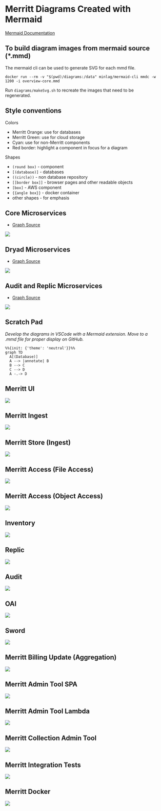 # Merritt Diagrams Created with Mermaid
[Mermaid Documentation](https://mermaid-js.github.io/mermaid/#/)
## To build diagram images from mermaid source (*.mmd)

The mermaid cli can be used to generate SVG for each mmd file.
```
docker run --rm -v "$(pwd)/diagrams:/data" minlag/mermaid-cli mmdc -w 1200 -i overview-core.mmd 
```

Run `diagrams/makeSvg.sh` to recreate the images that need to be regenerated.

## Style conventions

Colors
- Merritt Orange: use for databases
- Merritt Green: use for cloud storage
- Cyan: use for non-Merritt components
- Red border: highlight a component in focus for a diagram

Shapes
- `(round box)` - component
- `[(database)]` - databases
- ``((circle))`` - non database repository
- `[[border box]]` - browser pages and other readable objects
- `[box]` - AWS component
- `{{angle box}}` - docker container
- other shapes - for emphasis

## Core Microservices
- [Graph Source](overview-core.mmd)

![](overview-core.mmd.svg)

## Dryad Microservices
- [Graph Source](overview-dryad.mmd)

![](https://raw.githubusercontent.com/CDLUC3/mrt-doc/mermaid/diagrams/overview-dryad.mmd.svg)

## Audit and Replic Microservices
- [Graph Source](overview-replic.mmd)

![](overview-replic.mmd.svg)

## Scratch Pad
_Develop the diagrams in VSCode with a Mermaid extension. Move to a .mmd file for proper display on GitHub._

```mermaid
%%{init: {'theme': 'neutral'}}%%
graph TD
  A[(Database)]
  A --> |annotate| B
  B --> C
  C --> D
  A -.-> D
```

## Merritt UI
![](ui.mmd.svg)

## Merritt Ingest
![](ingest.mmd.svg)

## Merritt Store (Ingest)
![](store-ing.mmd.svg)

## Merritt Access (File Access)
![](store-file.mmd.svg)

## Merritt Access (Object Access)
![](store-obj.mmd.svg)

## Inventory
![](inventory.mmd.svg)


## Replic
![](replic.mmd.svg)

## Audit
![](audit.mmd.svg)

## OAI
![](oai.mmd.svg)

## Sword
![](sword.mmd.svg)

## Merritt Billing Update (Aggregation)
![](billing.mmd.svg)

## Merritt Admin Tool SPA
![](admin-spa.mmd.svg)

## Merritt Admin Tool Lambda
![](admin-lambda.mmd.svg)

## Merritt Collection Admin Tool
![](colladmin.mmd.svg)

## Merritt Integration Tests
![](integ-tests.mmd.svg)

## Merritt Docker
![](docker.mmd.svg)

